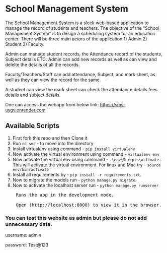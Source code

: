 # School Management System
The School Management System is a sleek web-based application to manage the record of students and teachers.
The objective of the “School Management System” is to design a scheduling system for an education center.  There will be three main actors of the application 1) Admin 2) Student 3) Faculty.

Admin can manage student records, the Attendance record of the students, Subject details ETC. Admin can add new records as well as can view and delelte the details of all the records.

Faculty/Teachers/Staff can add attendance, Subject, and mark sheet, as well as they can view the record for the same.

 A student can view the mark sheet can check the attendance details fees details and subject details.

One can access the webapp from below link:
https://sms-uygv.onrender.com

  
## Available Scripts

1. First fork this repo and then Clone it
2. Run `cd sms` - to move into the directory 
3. Install virtualenv using command - `pip install virtualenv`
3. Now activate the virtual environment using command - `virtualenv env`
4. Now activate the virtual env using command - `.\env\Scripts\activate` . This will activate the virtual environment. For linux and Mac try - `source env/bin/activate`
5. Install all requirements by - `pip install -r requirements.txt`.
7. Now to migrate the models run - `python manage.py migrate`.
8. Now to activate the localhost server run - `python manage.py runserver`<br />
<pre>
	Runs the app in the development mode.<br />
	Open (http://localhost:8000) to view it in the browser.
</pre>

### You can test this website as admin but please do not add unnecessary data.
username: admin

password: Test@123